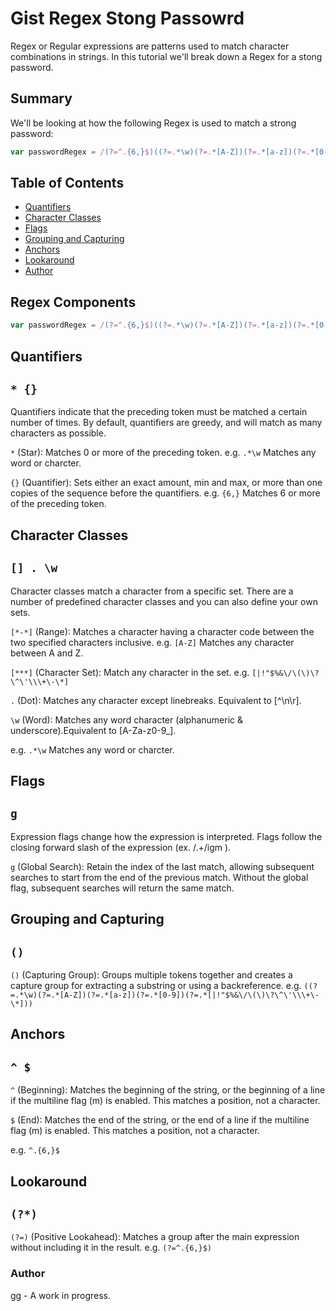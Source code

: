 # Gist Regex Stong Passowrd

Regex or Regular expressions are patterns used to match character combinations in strings. In this tutorial we'll break down a Regex for a stong password.

## Summary

We'll be looking at how the following Regex is used to match a strong password:

```js
var passwordRegex = /(?=^.{6,}$)((?=.*\w)(?=.*[A-Z])(?=.*[a-z])(?=.*[0-9])(?=.*[|!"$%&\/\(\)\?\^\'\\\+\-\*]))^.*/g;
```

## Table of Contents

- [Quantifiers](#quantifiers)
- [Character Classes](#character-classes)
- [Flags](#flags)
- [Grouping and Capturing](#grouping-and-capturing)
- [Anchors](#anchors)
- [Lookaround](#lookaround)
- [Author](#author)

## Regex Components

```js
var passwordRegex = /(?=^.{6,}$)((?=.*\w)(?=.*[A-Z])(?=.*[a-z])(?=.*[0-9])(?=.*[|!"$%&\/\(\)\?\^\'\\\+\-\*]))^.*/g;
```

## Quantifiers 
## `* {}`

Quantifiers indicate that the preceding token must be matched a certain number of times. By default, quantifiers are greedy, and will match as many characters as possible.

`*` (Star): Matches 0 or more of the preceding token.
e.g.
`.*\w` Matches any word or charcter.

`{}` (Quantifier): Sets either an exact amount, min and max, or more than one copies of the sequence before the quantifiers.
e.g.
`{6,}` Matches 6 or more of the preceding token.

## Character Classes 
## `[] . \w`

Character classes match a character from a specific set. There are a number of predefined character classes and you can also define your own sets.

`[*-*]` (Range): Matches a character having a character code between the two specified characters inclusive.
e.g.
`[A-Z]` Matches any character between A and Z.

`[***]` (Character Set): Match any character in the set.
e.g.
`[|!"$%&\/\(\)\?\^\'\\\+\-\*]`

`.` (Dot): Matches any character except linebreaks. Equivalent to [^\n\r].

`\w` (Word): Matches any word character (alphanumeric & underscore).Equivalent to [A-Za-z0-9_].

e.g. `.*\w` Matches any word or charcter.

## Flags 
## `g`

Expression flags change how the expression is interpreted. Flags follow the closing forward slash of the expression (ex. /.+/igm ).

`g` (Global Search): Retain the index of the last match, allowing subsequent searches to start from the end of the previous match. Without the global flag, subsequent searches will return the same match.

## Grouping and Capturing 
## `()`

`()` (Capturing Group): Groups multiple tokens together and creates a capture group for extracting a substring or using a backreference.
e.g.
`((?=.*\w)(?=.*[A-Z])(?=.*[a-z])(?=.*[0-9])(?=.*[|!"$%&\/\(\)\?\^\'\\\+\-\*]))`

## Anchors 
## `^ $`

`^` (Beginning): Matches the beginning of the string, or the beginning of a line if the multiline flag (m) is enabled. This matches a position, not a character.

`$` (End): Matches the end of the string, or the end of a line if the multiline flag (m) is enabled. This matches a position, not a character.

e.g.
`^.{6,}$`

## Lookaround
## `(?*)`

`(?=)` (Positive Lookahead): Matches a group after the main expression without including it in the result.
e.g.
`(?=^.{6,}$)`

### Author

[gg](https://github.com/ggruiz7) - A work in progress.
